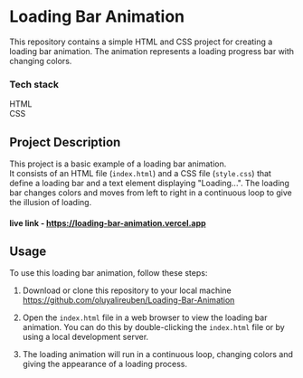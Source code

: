 # Loading Bar Animation 

This repository contains a simple HTML and CSS project for creating a loading bar animation. The animation represents a loading progress bar with changing colors.

### Tech stack
HTML <br>
CSS

## Project Description
This project is a basic example of a loading bar animation. <br>
It consists of an HTML file (`index.html`) and a CSS file (`style.css`) that define a loading bar and a text element displaying "Loading...". The loading bar changes colors and moves from left to right in a continuous loop to give the illusion of loading.


#### live link - https://loading-bar-animation.vercel.app

## Usage

To use this loading bar animation, follow these steps:

1. Download or clone this repository to your local machine
https://github.com/oluyalireuben/Loading-Bar-Animation

3. Open the `index.html` file in a web browser to view the loading bar animation. You can do this by double-clicking the `index.html` file or by using a local development server.

4. The loading animation will run in a continuous loop, changing colors and giving the appearance of a loading process.

